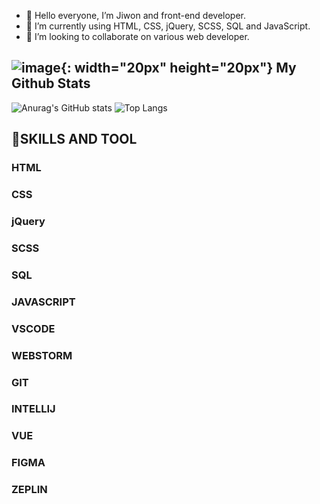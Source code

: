 - 👋 Hello everyone, I’m Jiwon and front-end developer.
- 🌱 I’m currently using HTML, CSS, jQuery, SCSS, SQL and JavaScript.
- 💞️ I’m looking to collaborate on various web developer.

## ![image](https://github.com/jiwonch/jiwonch/assets/87967386/22288c90-449a-46e4-91de-25705ba82c32){: width="20px" height="20px"} My Github Stats
![Anurag's GitHub stats](https://github-readme-stats.vercel.app/api?username=jiwonch&show_icons=true&theme=midnight-purple)
![Top Langs](https://github-readme-stats.vercel.app/api/top-langs/?username=jiwonch&layout=compact&theme=tokyonight)


## 👀SKILLS AND TOOL
### HTML
### CSS
### jQuery
### SCSS
### SQL
### JAVASCRIPT
### VSCODE
### WEBSTORM
### GIT
### INTELLIJ
### VUE
### FIGMA
### ZEPLIN
